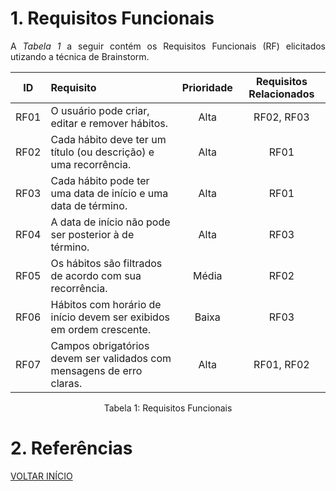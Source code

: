 # 1. Requisitos Funcionais

<p align="justify">A <i>Tabela 1</i> a seguir contém os Requisitos Funcionais (RF) elicitados utizando a técnica de Brainstorm.</p>

| ID   |                                 Requisito                            | Prioridade | Requisitos Relacionados |
| :--: | :--------------------------------------------------------------------| :--------: | :---------------------: |
| RF01 | O usuário pode criar, editar e remover hábitos.                      | Alta       | RF02, RF03              |
| RF02 | Cada hábito deve ter um título (ou descrição) e uma recorrência.     | Alta       | RF01                    |
| RF03 | Cada hábito pode ter uma data de início e uma data de término.       | Alta       | RF01                    |
| RF04 | A data de início não pode ser posterior à de término.                | Alta       | RF03                    |
| RF05 | Os hábitos são filtrados de acordo com sua recorrência.              | Média      | RF02                    |
| RF06 | Hábitos com horário de início devem ser exibidos em ordem crescente. | Baixa      | RF03                    |
| RF07 | Campos obrigatórios devem ser validados com mensagens de erro claras.| Alta       | RF01, RF02              |

<div style="text-align: center">
<p>Tabela 1: Requisitos Funcionais</p>
</div>

# 2. Referências

<a href="../README.md">VOLTAR INÍCIO</a>
